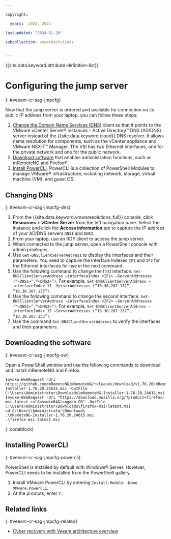 ```yaml
---

copyright:

  years:  2022, 2024

lastupdated: "2024-01-26"

subcollection: vmwaresolutions


---
```


{{site.data.keyword.attribute-definition-list}}

# Configuring the jump server
{: #veeam-cr-sag-jmpcfg}

Now that the jump server is ordered and available for connection on its public IP address from your laptop, you can follow these steps:

1. [Change the Domain Name Services (DNS)](#veeam-cr-sag-jmpcfg-dns) client so that it points to the VMware vCenter Server® instances - Active Directory™ DNS (AD/DNS) server instead of the {{site.data.keyword.cloud}} DNS resolver. It allows name resolution for components, such as the vCenter appliance and VMware NSX-T™ Manager. The VSI has two Ethernet interfaces, one for the private network and one for the public network.
2. [Download software](#veeam-cr-sag-jmpcfg-sw) that enables administration functions, such as mRemoteNG and Firefox®.
3. [Install PowerCLI](#veeam-cr-sag-jmpcfg-powercli). PowerCLI is a collection of PowerShell Modules to manage VMware® infrastructure, including network, storage, virtual machine (VM), and guest OS.

## Changing DNS
{: #veeam-cr-sag-jmpcfg-dns}

1. From the {{site.data.keyword.vmwaresolutions_full}} console, click **Resources** > **vCenter Server** from the left navigation pane. Select the instance and click the **Access information** tab to capture the IP address of your AD/DNS servers `DNS1` and `DNS2`.
2. From your laptop, use an RDP client to access the jump server.
3. When connected to the jump server, open a PowerShell console with admin privileges.
4. Use `Get-DNSClientServerAddress` to display the interfaces and their parameters. You need to capture the Interface Indexes `IF1` and `IF2` for the Ethernet interfaces for use in the next command.
5. Use the following command to change the first interface: `Set-DNSClientServerAddress –interfaceIndex <IF1> –ServerAddresses (“<DNS1>”,“<DNS2>”)`. For example, `Set-DNSClientServerAddress –interfaceIndex 11 –ServerAddresses (“10.38.207.132”, “10.38.207.133”)`.
6. Use the following command to change the second interface: `Set-DNSClientServerAddress –interfaceIndex <IF2> –ServerAddresses (“<DNS1>”,“<DNS2>”)`. For example, `Set-DNSClientServerAddress –interfaceIndex 15 –ServerAddresses (“10.38.207.132”, “10.38.207.133”)`.
7. Use the command `Get-DNSClientServerAddress` to verify the interfaces and their parameters.

## Downloading the software
{: #veeam-cr-sag-jmpcfg-sw}

Open a PowerShell window and use the following commands to download and install mRemoteNG and Firefox.

```text
Invoke-WebRequest -Uri https://github.com/mRemoteNG/mRemoteNG/releases/download/v1.76.20/mRemoteNG-Installer-1.76.20.24615.msi -OutFile C:\Users\Administrator\Downloads\mRemoteNG-Installer-1.76.20.24615.msi
Invoke-WebRequest -Uri "https://download.mozilla.org/?product=firefox-msi-latest-ssl&os=win64&lang=en-GB" -OutFile C:\Users\Administrator\Downloads\firefox-msi-latest.msi
cd C:\Users\Administrator\Downloads
.\mRemoteNG-Installer-1.76.20.24615.msi
.\firefox-msi-latest.msi
```
{: codeblock}

## Installing PowerCLI
{: #veeam-cr-sag-jmpcfg-powercli}

PowerShell is installed by default with Windows® Server. However, PowerCLI needs to be installed from the PowerShell gallery.

1. Install VMware PowerCLI by entering `Install-Module -Name VMware.PowerCLI`.
2. At the prompts, enter `Y`.

## Related links
{: #veeam-cr-sag-jmpcfg-related}

* [Cyber recovery with Veeam architecture overview](/docs/vmwaresolutions?topic=vmwaresolutions-veeam-cr-sa-overview)
